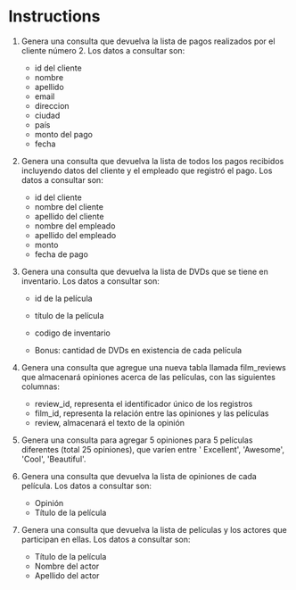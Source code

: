# Instructions

1. Genera una consulta que devuelva la lista de pagos realizados por el cliente número 2. Los datos a consultar son:
    - id del cliente
    - nombre
    - apellido
    - email
    - direccion
    - ciudad
    - país
    - monto del pago
    - fecha

2. Genera una consulta que devuelva la lista de todos los pagos recibidos incluyendo datos del cliente y el empleado que
   registró el pago. Los datos a consultar son:
    - id del cliente
    - nombre del cliente
    - apellido del cliente
    - nombre del empleado
    - apellido del empleado
    - monto
    - fecha de pago

3. Genera una consulta que devuelva la lista de DVDs que se tiene en inventario. Los datos a consultar son:
    - id de la película
    - título de la película
    - codigo de inventario

    - Bonus: cantidad de DVDs en existencia de cada película

4. Genera una consulta que agregue una nueva tabla llamada film_reviews que almacenará opiniones acerca de las
   películas, con las siguientes columnas:
    - review_id, representa el identificador único de los registros
    - film_id, representa la relación entre las opiniones y las películas
    - review, almacenará el texto de la opinión

5. Genera una consulta para agregar 5 opiniones para 5 películas diferentes (total 25 opiniones), que varíen entre '
   Excellent', 'Awesome', 'Cool', 'Beautiful'.

6. Genera una consulta que devuelva la lista de opiniones de cada película. Los datos a consultar son:
    - Opinión
    - Título de la película

7. Genera una consulta que devuelva la lista de películas y los actores que participan en ellas. Los datos a consultar
   son:
    - Título de la película
    - Nombre del actor
    - Apellido del actor